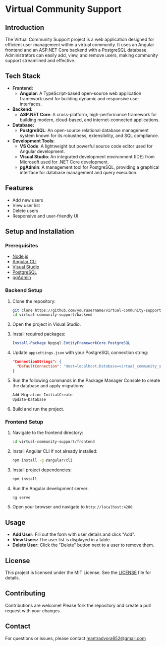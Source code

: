 
# Virtual Community Support

## Introduction

The Virtual Community Support project is a web application designed for efficient user management within a virtual community. It uses an Angular frontend and an ASP.NET Core backend with a PostgreSQL database. Administrators can easily add, view, and remove users, making community support streamlined and effective.

## Tech Stack

- **Frontend:**
  - **Angular**: A TypeScript-based open-source web application framework used for building dynamic and responsive user interfaces.
- **Backend:**
  - **ASP.NET Core**: A cross-platform, high-performance framework for building modern, cloud-based, and internet-connected applications.
- **Database:**
  - **PostgreSQL**: An open-source relational database management system known for its robustness, extensibility, and SQL compliance.
- **Development Tools:**
  - **VS Code**: A lightweight but powerful source code editor used for Angular development.
  - **Visual Studio**: An integrated development environment (IDE) from Microsoft used for .NET Core development.
  - **pgAdmin**: A management tool for PostgreSQL, providing a graphical interface for database management and query execution.

## Features

- Add new users
- View user list
- Delete users
- Responsive and user-friendly UI

## Setup and Installation

### Prerequisites

- [Node.js](https://nodejs.org/)
- [Angular CLI](https://cli.angular.io/)
- [Visual Studio](https://visualstudio.microsoft.com/)
- [PostgreSQL](https://www.postgresql.org/)
- [pgAdmin](https://www.pgadmin.org/)

### Backend Setup

1. Clone the repository:
   ```bash
   git clone https://github.com/yourusername/virtual-community-support.git
   cd virtual-community-support/backend
   ```

2. Open the project in Visual Studio.

3. Install required packages:
   ```powershell
   Install-Package Npgsql.EntityFrameworkCore.PostgreSQL
   ```

4. Update `appsettings.json` with your PostgreSQL connection string:
   ```json
   "ConnectionStrings": {
     "DefaultConnection": "Host=localhost;Database=virtual_community_support;Username=postgres;Password=yourpassword"
   }
   ```

5. Run the following commands in the Package Manager Console to create the database and apply migrations:
   ```powershell
   Add-Migration InitialCreate
   Update-Database
   ```

6. Build and run the project.

### Frontend Setup

1. Navigate to the frontend directory:
   ```bash
   cd virtual-community-support/frontend
   ```

2. Install Angular CLI if not already installed:
   ```bash
   npm install -g @angular/cli
   ```

3. Install project dependencies:
   ```bash
   npm install
   ```

4. Run the Angular development server:
   ```bash
   ng serve
   ```

5. Open your browser and navigate to `http://localhost:4200`.

## Usage

- **Add User:** Fill out the form with user details and click "Add".
- **View Users:** The user list is displayed in a table.
- **Delete User:** Click the "Delete" button next to a user to remove them.

## License

This project is licensed under the MIT License. See the [LICENSE](LICENSE) file for details.

## Contributing

Contributions are welcome! Please fork the repository and create a pull request with your changes.

## Contact

For questions or issues, please contact mantradvora652@gmail.com

